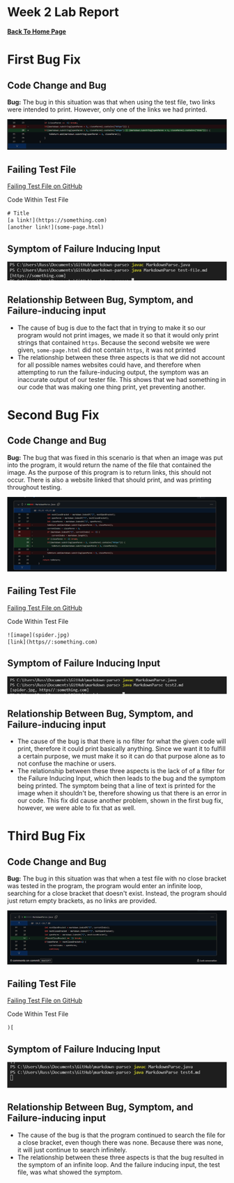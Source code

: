 # Week 2 Lab Report
[__Back To Home Page__](https://russmaster76.github.io/cse15l-lab-reports/)

# First Bug Fix
## Code Change and Bug
__Bug:__ The bug in this situation was that when using the test file, two links were intended to print. However, only one of the links we had printed.

![image](Lab4pic1.PNG)

## Failing Test File

[Failing Test File on GitHub](https://github.com/russmaster76/markdown-parse/blob/main/test-file.md?plain=1)

Code Within Test File
```
# Title
[a link!](https://something.com)
[another link!](some-page.html)
```
## Symptom of Failure Inducing Input
![image](Lab4pic2.PNG)

## Relationship Between Bug, Symptom, and Failure-inducing input
* The cause of bug is due to the fact that in trying to make it so our program would not print images, we made it so that it would only print strings that contained `https`. Because the second website we were given, `some-page.html` did not contain `https`, it was not printed
* The relationship between these three aspects is that we did not account for all possible names websites could have, and therefore when attempting to run the failure-inducing output, the symptom was an inaccurate output of our tester file. This shows that we had something in our code that was making one thing print, yet preventing another.


# Second Bug Fix

## Code Change and Bug
__Bug:__ The bug that was fixed in this scenario is that when an image was put into the program, it would return the name of the file that contained the image. As the purpose of this program is to return links, this should not occur. There is also a website linked that should print, and was printing throughout testing.

![image](Lab4pic3.PNG)

## Failing Test File
[Failing Test File on GitHub](https://github.com/russmaster76/markdown-parse/blob/main/test2.md?plain=1)

Code Within Test File
```
![image](spider.jpg)
[link](https//:something.com)
```

## Symptom of Failure Inducing Input
![image](Lab4pic4.PNG)

## Relationship Between Bug, Symptom, and Failure-inducing input
*  The cause of the bug is that there is no filter for what the given code will print, therefore it could print basically anything. Since we want it to fulfill a certain purpose, we must make it so it can do that purpose alone as to not confuse the machine or users. 
* The relationship between these three aspects is the lack of of a filter for the Failure Inducing Input, which then leads to the bug and the symptom being printed. The symptom being that a line of text is printed for the image when it shouldn't be, therefore showing us that there is an error in our code. This fix did cause another problem, shown in the first bug fix, however, we were able to fix that as well.

# Third Bug Fix

## Code Change and Bug
__Bug:__ The bug in this situation was that when a test file with no close bracket was tested in the program, the program would enter an infinite loop, searching for a close bracket that doesn't exist. Instead, the program should just return empty brackets, as no links are provided.

![image](Lab4pic5.PNG)

## Failing Test File

[Failing Test File on GitHub](https://github.com/russmaster76/markdown-parse/blob/main/test4.md?plain=1)

Code Within Test File
```
)[
```


## Symptom of Failure Inducing Input
![image](Lab4pic6.PNG)

## Relationship Between Bug, Symptom, and Failure-inducing input
* The cause of the bug is that the program continued to search the file for a close bracket, even though there was none. Because there was none, it will just continue to search infinitely.
* The relationship between these three aspects is that the bug resulted in the symptom of an infinite loop. And the failure inducing input, the test file, was what showed the symptom.